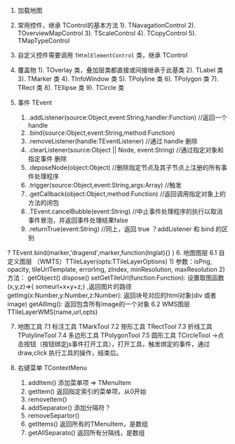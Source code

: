1. 加载地图

2. 常用控件，继承 TControl的基本方法
    1). TNavagationControl
    2). TOverviewMapControl
    3). TScaleControl
    4). TCopyControl
    5). TMapTypeControl
3. 自定义控件需要调用 `THtmlElementControl` 类，继承 TControl

4. 覆盖物
    1). TOverlay 类，叠加层类都直接或间接继承于此基类
    2). TLabel 类
    3). TMarker 类
    4). TInfoWindow 类
    5). TPolyline 类
    6). TPolygon 类
    7). TRect 类
    8). TEllipse 类
    9). TCircle 类

5. 事件 TEvent
    1) .addListener(source:Object,event:String,handler:Function) //返回一个 handle
    2) .bind(source:Object,event:String,method:Function)
    3) .removeListener(handle:TEventListener)   //通过 handle 删除
    4) .clearListener(source:Object || Node, event:String)  //通过指定对象和指定事件 删除
    5) .deposeNode(object:Object) //删除指定节点及其子节点上注册的所有事件处理程序
    6) .trigger(source:Object,event:String,args:Array)  //触发
    7) .getCallback(object:Object,method:Function)  //返回调用指定对象上的方法的闭包
    8) .TEvent.cancelBubble(event:String)  //中止事件处理程序的执行以取消事件冒泡，并返回事件处理结果false 
    9) .returnTrue(event:String) //同上，返回 true
？addListener 和 bind 的区别

? TEvent.bind(marker,'dragend',marker,function(lnglat){} )
6. 地图图层 
    6.1 自定义图层 （WMTS）TTileLayer(opts:TTileLayerOptions)
        1) 参数：isPng, opacity, tileUrlTemplate, errorImg, zIndex, minResolution, maxResolution
        2) 方法：
            getObject()
            dispose()
            setGetTileUrl(function:Function): 设置取图函数 (x,y,z)=>{ someurl+x+y+z;} ,返回图片的路径
            getImg(x:Number,y:Number,z:Number): 返回块号对应的html对象(div 或者 image)
            getAllImg(): 返回包含所有image的一个对象
    6.2 WMS图层  TTileLayerWMS(name,url,opts)

7. 地图工具
    7.1 标注工具 TMarkTool
    7.2 矩形工具 TRectTool
    7.3 折线工具 TPolylineTool
    7.4 多边形工具 TPolygonTool
    7.5 圆形工具 TCircleTool
    ->点击按钮（按钮绑定js事件打开工具），打开工具，触发绑定的事件，通过 draw,click 执行工具的操作，结束后。

8. 右键菜单 TContextMenu
    1) addItem() 添加菜单项 => TMenuItem
    2) getItem() 返回指定索引的菜单项，从0开始
    3) removeItem()
    4) addSeparator()  添加分隔符？
    5) removeSepartor()
    6) getItems()   返回所有的TMenuItem，是数组
    7) getAllSeparato()   返回所有分隔线，是数组



    



